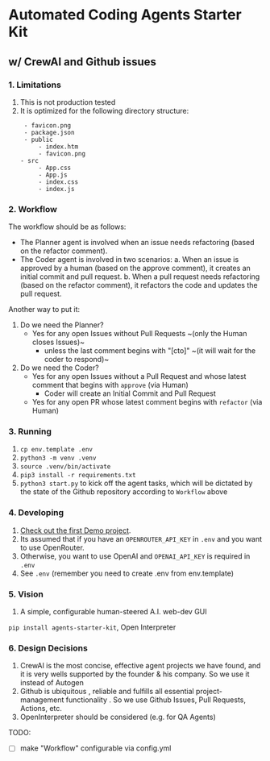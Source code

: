 # Automated Coding Agents Starter Kit
## w/ CrewAI and Github issues


### 1. Limitations
1. This is not production tested
2. It is optimized for the following directory structure:
   ```
    - favicon.png
    - package.json
    - public
        - index.htm
        - favicon.png
   - src
        - App.css
        - App.js
        - index.css
      	- index.js

   ```


### 2. Workflow

The workflow should be as follows:

- The Planner agent is involved when an issue needs refactoring (based on the refactor comment).
- The Coder agent is involved in two scenarios:
a. When an issue is approved by a human (based on the approve comment), it creates an initial commit and pull request.
b. When a pull request needs refactoring (based on the refactor comment), it refactors the code and updates the pull request.

Another way to put it:
 1. Do we need the Planner?
    - Yes for any open Issues without Pull Requests ~(only the Human closes Issues)~
       - unless the last comment begins with "[cto]" ~(it will wait for the coder to respond)~
 2. Do we need the Coder?
    - Yes for any open Issues without a Pull Request and whose latest comment that begins with `approve` (via Human)
      - Coder will create an Initial Commit and Pull Request
    - Yes for any open PR whose latest comment begins with `refactor` (via Human)


### 3. Running
1. `cp env.template .env`
2. `python3 -m venv .venv`
3. `source .venv/bin/activate`
4. `pip3 install -r requirements.txt`
5. `python3 start.py` to kick off the agent tasks, which will be dictated by the state of the Github repository according to `Workflow` above


### 4. Developing
1. [Check out the first Demo project](https://github.com/kvnn/AIAgentsStarterKit-DemoProject-01).
2. Its assumed that if you have an `OPENROUTER_API_KEY` in `.env` and you want to use OpenRouter. 
3. Otherwise, you want to use OpenAI and `OPENAI_API_KEY` is required in `.env`
4. See `.env` (remember you need to create .env from env.template)


### 5. Vision
1. A simple, configurable human-steered A.I. web-dev GUI


`pip install agents-starter-kit`, Open Interpreter


### 6. Design Decisions
1. CrewAI is the most concise, effective agent projects we have found, and it is very wells supported by the founder & his company. So we use it instead of Autogen
2. Github is ubiquitous , reliable and fulfills all essential project-management functionality . So we use Github Issues, Pull Requests, Actions, etc.
3. OpenInterpreter should be considered (e.g. for QA Agents)


TODO:
- [ ] make "Workflow" configurable via config.yml